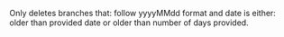 Only deletes branches that:
  follow yyyyMMdd format and
  date is either:
    older than provided date or
    older than number of days provided.
